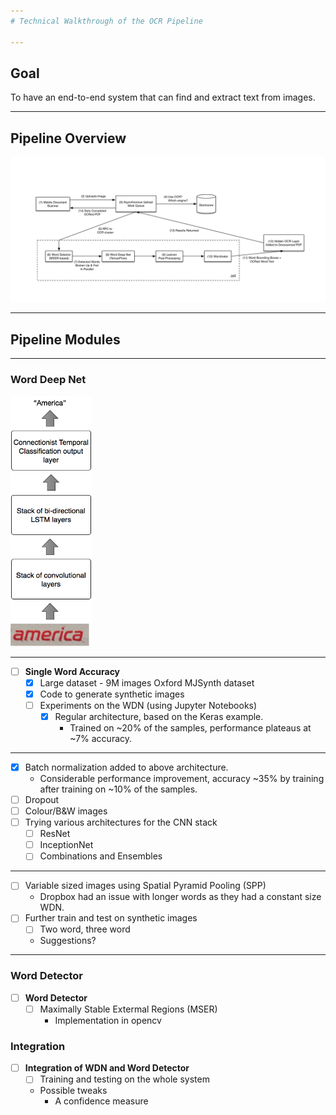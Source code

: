 ```yaml
---
# Technical Walkthrough of the OCR Pipeline

---
```

## Goal
To have an end-to-end system that can find and extract text from images.

---
## Pipeline Overview
![Dropbox Pipeline image](pipeline.png)

---
## Pipeline Modules
---
### Word Deep Net  

<img src="wdn.png" alt="Drawing" style="width: auto; height: 400px"/>


---
- [ ] **Single Word Accuracy**
  - [x] Large dataset - 9M images Oxford MJSynth dataset
  - [x] Code to generate synthetic images
  - [ ] Experiments on the WDN (using Jupyter Notebooks)
    - [x] Regular architecture, based on the Keras example.
      - Trained on ~20% of the samples, performance plateaus at ~7% accuracy.

---

  - [x] Batch normalization added to above architecture.
    - Considerable performance improvement, accuracy ~35% by training after training on ~10% of the samples.
  - [ ] Dropout
  - [ ] Colour/B&W images
  - [ ] Trying various architectures for the CNN stack
    - [ ] ResNet
    - [ ] InceptionNet
    - [ ] Combinations and Ensembles

---

  - [ ] Variable sized images using Spatial Pyramid Pooling (SPP)
    - Dropbox had an issue with longer words as they had a constant size WDN.
  - [ ] Further train and test on synthetic images
    - [ ] Two word, three word
    - Suggestions?  

---
### Word Detector  

- [ ] **Word Detector**
  - [ ] Maximally Stable Extermal Regions (MSER)
    - Implementation in opencv  

### Integration

- [ ] **Integration of WDN and Word Detector**
  - [ ] Training and testing on the whole system
  - Possible tweaks
    - A confidence measure



